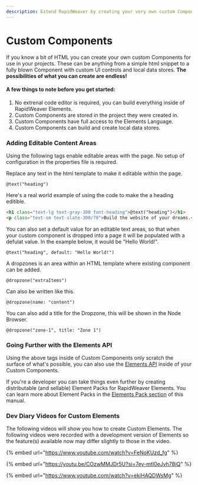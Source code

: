 ```yaml
---
description: Extend RapidWeaver by creating your very own custom Components
---
```


# Custom Components

If you know a bit of HTML you can create your own custom Components for use in your projects. These can be anything from a simple html snippet to a fully blown Component with custom UI controls and local data stores. **The possibilities of what you can create are endless!**

#### A few things to note before you get started:

1. No extrenal code editor is required, you can build everything inside of RapidWeaver  Elements.
2. Custom Components are stored in the project they were created in.
3. Custom Components have full access to the Elements Language.
4. Custom Components can build and create local data stores.

### Adding Editable Content Areas

Using the following tags enable editable areas with the page. No setup of configuration in the properties file is required.

Replace any text in the html template to make it editable within the page.

```
@text("heading")
```

Here's a real world example of using the code to make the a heading editible.

```html
<h1 class="text-lg text-gray-300 font-heading">@text("heading")</h1>
<p class="text-sm text-slate-300/70">Build the website of your dreams.</p>
```

You can also set a default value for an editable text areas, so that when your custom component is dropped into a page it will be populated with a defulat value. In the example below, it would be "Hello World!".

```
@text("heading", default: "Hello World!")
```

A dropzones is an area within an HTML template where existing component can be added.

```
@dropzone("extraItems")
```

Can also be written like this.

```
@dropzone(name: "content")
```

You can also add a title for the Dropzone, this will be shown in the Node Browser.

```
@dropzone("zone-1", title: "Zone 1")
```

### Going Further with the Elements API

Using the above tags inside of Custom Components only scratch the surface of what's possible, you can also use the [Elements API](../../elements-language/api-introduction/) inside of your Custom Components.

If you're a developer you can take things even further by creating distributable (and sellable) Element Packs for RapidWeaver Elements. You can learn more about Element Packs in the [Elements Pack section](../../elements-language/api-introduction/getting-started.md) of this manual.

### Dev Diary Videos for Custom Elements

The following videos will show you how to create Custom Elements. The following videos were recorded with a development version of Elements so the feature(s) available now may differ slightly to those in the video.

{% embed url="https://www.youtube.com/watch?v=FeNoKUzd_fg" %}

{% embed url="https://youtu.be/COzwMMJDr5U?si=7ey-mtI0eJvh7BjQ" %}

{% embed url="https://www.youtube.com/watch?v=ekiHAQDWsMg" %}
